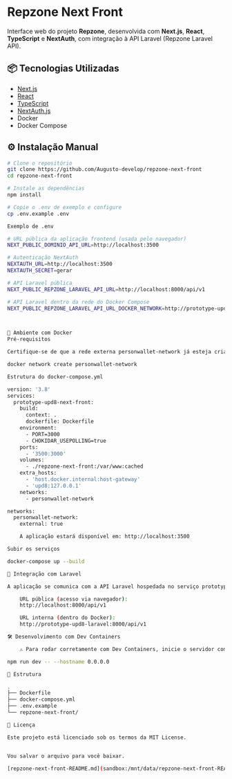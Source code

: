 # Repzone Next Front

Interface web do projeto **Repzone**, desenvolvida com **Next.js**, **React**, **TypeScript** e **NextAuth**, com integração à API Laravel (Repzone Laravel API).

## 📦 Tecnologias Utilizadas

- [Next.js](https://nextjs.org/)
- [React](https://react.dev/)
- [TypeScript](https://www.typescriptlang.org/)
- [NextAuth.js](https://next-auth.js.org/)
- Docker
- Docker Compose

## ⚙️ Instalação Manual

```bash
# Clone o repositório
git clone https://github.com/Augusto-develop/repzone-next-front
cd repzone-next-front

# Instale as dependências
npm install

# Copie o .env de exemplo e configure
cp .env.example .env

Exemplo de .env

# URL pública da aplicação frontend (usada pelo navegador)
NEXT_PUBLIC_DOMINIO_API_URL=http://localhost:3500

# Autenticação NextAuth
NEXTAUTH_URL=http://localhost:3500
NEXTAUTH_SECRET=gerar

# API Laravel pública
NEXT_PUBLIC_REPZONE_LARAVEL_API_URL=http://localhost:8000/api/v1

# API Laravel dentro da rede do Docker Compose
NEXT_PUBLIC_REPZONE_LARAVEL_API_URL_DOCKER_NETWORK=http://prototype-upd8-laravel:8000/api/v1



🐳 Ambiente com Docker
Pré-requisitos

Certifique-se de que a rede externa personwallet-network já esteja criada no Docker:

docker network create personwallet-network

Estrutura do docker-compose.yml

version: '3.8'
services:
  prototype-upd8-next-front:
    build:
      context: .
      dockerfile: Dockerfile
    environment:
      - PORT=3000
      - CHOKIDAR_USEPOLLING=true
    ports:
      - '3500:3000'
    volumes:
      - ./repzone-next-front:/var/www:cached
    extra_hosts:
      - 'host.docker.internal:host-gateway'
      - 'upd8:127.0.0.1'
    networks:
      - personwallet-network

networks:
  personwallet-network:
    external: true

    A aplicação estará disponível em: http://localhost:3500

Subir os serviços

docker-compose up --build

🔗 Integração com Laravel

A aplicação se comunica com a API Laravel hospedada no serviço prototype-upd8-laravel. Configure as URLs públicas e internas via .env:

    URL pública (acesso via navegador):
    http://localhost:8000/api/v1

    URL interna (dentro do Docker):
    http://prototype-upd8-laravel:8000/api/v1

🛠 Desenvolvimento com Dev Containers

    ⚠️ Para rodar corretamente com Dev Containers, inicie o servidor com:

npm run dev -- --hostname 0.0.0.0

📂 Estrutura

.
├── Dockerfile
├── docker-compose.yml
├── .env.example
└── repzone-next-front/

📄 Licença

Este projeto está licenciado sob os termos da MIT License.


Vou salvar o arquivo para você baixar.  

[repzone-next-front-README.md](sandbox:/mnt/data/repzone-next-front-README.md)